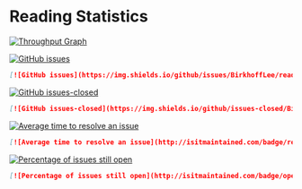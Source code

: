 # Reading Statistics

[![Throughput Graph](https://graphs.waffle.io/BirkhoffLee/read_tracking/throughput.svg)](https://waffle.io/BirkhoffLee/read_tracking/metrics/throughput)

[![GitHub issues](https://img.shields.io/github/issues/BirkhoffLee/read_tracking.svg)](https://GitHub.com/BirkhoffLee/read_tracking/issues/)
```markdown
[![GitHub issues](https://img.shields.io/github/issues/BirkhoffLee/read_tracking.svg)](https://GitHub.com/BirkhoffLee/read_tracking/issues/)
```

[![GitHub issues-closed](https://img.shields.io/github/issues-closed/BirkhoffLee/read_tracking.svg)](https://GitHub.com/BirkhoffLee/read_tracking/issues?q=is%3Aissue+is%3Aclosed)
```markdown
[![GitHub issues-closed](https://img.shields.io/github/issues-closed/BirkhoffLee/read_tracking.svg)](https://GitHub.com/BirkhoffLee/read_tracking/issues?q=is%3Aissue+is%3Aclosed)
```

[![Average time to resolve an issue](http://isitmaintained.com/badge/resolution/BirkhoffLee/read_tracking.svg)](http://isitmaintained.com/project/BirkhoffLee/read_tracking "Average time to resolve an issue")
```markdown
[![Average time to resolve an issue](http://isitmaintained.com/badge/resolution/BirkhoffLee/read_tracking.svg)](http://isitmaintained.com/project/BirkhoffLee/read_tracking "Average time to resolve an issue")
```

[![Percentage of issues still open](http://isitmaintained.com/badge/open/BirkhoffLee/read_tracking.svg)](http://isitmaintained.com/project/BirkhoffLee/read_tracking "Percentage of issues still open")
```markdown
[![Percentage of issues still open](http://isitmaintained.com/badge/open/BirkhoffLee/read_tracking.svg)](http://isitmaintained.com/project/BirkhoffLee/read_tracking "Percentage of issues still open")
```